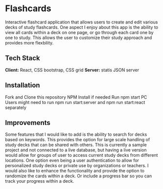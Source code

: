 # Flashcards
Interactive flashcard application that allows users to create and edit various decks of study flashcards. One aspect I enjoy about this app is the ability to view all cards within a deck on one page, or go through each card one by one to study. This allows the user to customize their study approach and provides more flexbility.


## Tech Stack
**Client:** React, CSS bootstrap, CSS grid
**Server:** statis JSON server 


## Installation
  Fork and Clone this repository
  NPM Install if needed
  Run npm start PC Users might need to run npm run start:server and npm run start:react separately
  
## Improvements
Some features that I would like to add is the ability to search for decks based on keywords. This provides the option for large scale handling of study decks that can be shared with others. This is currently a sample project and not connected to a live database, but having a live version would allow for groups of user to access current study decks from different locations. One option even being a user authentication to allow for personalized study decks or private use by organizations or teachers. 
I would also like to enhance the functionality and provide the option to randomize the cards within a deck. Or include a progress bar so you can track your progress within a deck.
 